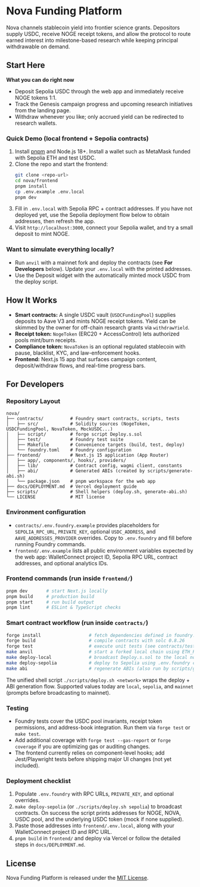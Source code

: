 # Nova Funding Platform

Nova channels stablecoin yield into frontier science grants. Depositors supply USDC, receive NOGE receipt tokens, and allow the protocol to route earned interest into milestone-based research while keeping principal withdrawable on demand.

## Start Here

**What you can do right now**
- Deposit Sepolia USDC through the web app and immediately receive NOGE tokens 1:1.
- Track the Genesis campaign progress and upcoming research initiatives from the landing page.
- Withdraw whenever you like; only accrued yield can be redirected to research wallets.

### Quick Demo (local frontend + Sepolia contracts)
1. Install [pnpm](https://pnpm.io/installation) and Node.js 18+. Install a wallet such as MetaMask funded with Sepolia ETH and test USDC.
2. Clone the repo and start the frontend:
   ```bash
   git clone <repo-url>
   cd nova/frontend
   pnpm install
   cp .env.example .env.local
   pnpm dev
   ```
3. Fill in `.env.local` with Sepolia RPC + contract addresses. If you have not deployed yet, use the Sepolia deployment flow below to obtain addresses, then refresh the app.
4. Visit `http://localhost:3000`, connect your Sepolia wallet, and try a small deposit to mint NOGE.

### Want to simulate everything locally?
- Run `anvil` with a mainnet fork and deploy the contracts (see **For Developers** below). Update your `.env.local` with the printed addresses.
- Use the Deposit widget with the automatically minted mock USDC from the deploy script.

## How It Works
- **Smart contracts:** A single USDC vault (`USDCFundingPool`) supplies deposits to Aave V3 and mints NOGE receipt tokens. Yield can be skimmed by the owner for off-chain research grants via `withdrawYield`.
- **Receipt token:** `NogeToken` (ERC20 + AccessControl) lets authorized pools mint/burn receipts.
- **Compliance token:** `NovaToken` is an optional regulated stablecoin with pause, blacklist, KYC, and law-enforcement hooks.
- **Frontend:** Next.js 15 app that surfaces campaign content, deposit/withdraw flows, and real-time progress bars.

## For Developers

### Repository Layout
```
nova/
├── contracts/          # Foundry smart contracts, scripts, tests
│   ├── src/            # Solidity sources (NogeToken, USDCFundingPool, NovaToken, MockUSDC...)
│   ├── script/         # forge script Deploy.s.sol
│   ├── test/           # Foundry test suite
│   ├── Makefile        # Convenience targets (build, test, deploy)
│   └── foundry.toml    # Foundry configuration
├── frontend/           # Next.js 15 application (App Router)
│   ├── app/, components/, hooks/, providers/
│   ├── lib/            # Contract config, wagmi client, constants
│   ├── abi/            # Generated ABIs (created by scripts/generate-abi.sh)
│   └── package.json    # pnpm workspace for the web app
├── docs/DEPLOYMENT.md  # Vercel deployment guide
├── scripts/            # Shell helpers (deploy.sh, generate-abi.sh)
└── LICENSE             # MIT license
```

### Environment configuration
- `contracts/.env.foundry.example` provides placeholders for `SEPOLIA_RPC_URL`, `PRIVATE_KEY`, optional `USDC_ADDRESS`, and `AAVE_ADDRESSES_PROVIDER` overrides. Copy to `.env.foundry` and fill before running Foundry commands.
- `frontend/.env.example` lists all public environment variables expected by the web app: WalletConnect project ID, Sepolia RPC URL, contract addresses, and optional analytics IDs.

### Frontend commands (run inside `frontend/`)
```bash
pnpm dev       # start Next.js locally
pnpm build     # production build
pnpm start     # run build output
pnpm lint      # ESLint & TypeScript checks
```

### Smart contract workflow (run inside `contracts/`)
```bash
forge install                  # fetch dependencies defined in foundry.toml
forge build                    # compile contracts with solc 0.8.26
forge test                     # execute unit tests (see contracts/test/*.t.sol)
make anvil                     # start a forked local chain using ETH_RPC_URL
make deploy-local              # broadcast Deploy.s.sol to the local node
make deploy-sepolia            # deploy to Sepolia using .env.foundry credentials
make abi                       # regenerate ABIs (also run by scripts/generate-abi.sh)
```

The unified shell script `./scripts/deploy.sh <network>` wraps the deploy + ABI generation flow. Supported values today are `local`, `sepolia`, and `mainnet` (prompts before broadcasting to mainnet).

### Testing
- Foundry tests cover the USDC pool invariants, receipt token permissions, and address-book integration. Run them via `forge test` or `make test`.
- Add additional coverage with `forge test --gas-report` or `forge coverage` if you are optimizing gas or auditing changes.
- The frontend currently relies on component-level hooks; add Jest/Playwright tests before shipping major UI changes (not yet included).

### Deployment checklist
1. Populate `.env.foundry` with RPC URLs, `PRIVATE_KEY`, and optional overrides.
2. `make deploy-sepolia` (or `./scripts/deploy.sh sepolia`) to broadcast contracts. On success the script prints addresses for NOGE, NOVA, USDC pool, and the underlying USDC token (mock if none supplied).
3. Paste those addresses into `frontend/.env.local`, along with your WalletConnect project ID and RPC URL.
4. `pnpm build` in `frontend/` and deploy via Vercel or follow the detailed steps in `docs/DEPLOYMENT.md`.

## License

Nova Funding Platform is released under the [MIT License](LICENSE).
